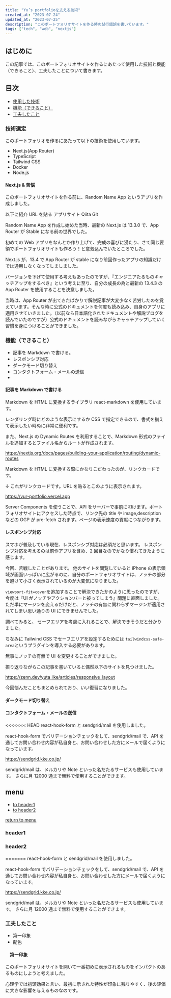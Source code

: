 ```yaml
---
title: "Yu’s portfolioを支える技術"
created_at: "2023-07-24"
updated_at: "2023-07-25"
description: "このポートフォリオサイトを作る時の試行錯誤を書いています。"
tags: ["tech", "web", "nextjs"]
---
```


## はじめに

この記事では、このポートフォリオサイトを作るにあたって使用した技術と機能（できること）、工夫したことについて書きます。

## 目次

- [使用した技術](#技術選定)
- [機能（できること）](#機能できること)
- [工夫したこと](#工夫したこと)

### 技術選定

このポートフォリオを作るにあたって以下の技術を使用しています。

- Next.js(App Router)
- TypeScript
- Tailwind CSS
- Docker
- Node.js

#### Next.js & 苦悩

このポートフォリオサイトを作る前に、Random Name App というアプリを作成しました。

以下に紹介 URL を貼る
アプリサイト
Qiita
Git

Random Name App を作成し始めた当時、最新の Next.js は 13.3.0 で、App Router が Stable になる前の世界でした。

初めての Web アプリをなんとか作り上げて、完成の喜びに浸たり、さて同じ要領でポートフォリオサイトも作ろう！と意気込んでいたところでした。

Next.js が、13.4 で App Router が stable になり前回作ったアプリの知識だけでは通用しなくなってしましました。

バージョンを下げて使用する考えもあったのですが、『エンジニアたるものキャッチアップをするべき』という考えに至り、自分の成長の為と最新の 13.4.3 の App Router を使用することを決意しました。

当時は、App Router が出てきたばかりで解説記事が大変少なく苦労したのを覚えています。そんな時に公式のドキュメントを何度も読み込み、自身のアプリに適用させていきました。（以前なら日本語化されたドキュメントや解説ブログを読んでいたのですが）公式のドキュメントを読みながらキャッチアップしていく習慣を身につけることができました。

### 機能（できること）

- 記事を Markdown で書ける。
- レスポンシブ対応
- ダークモード切り替え
- コンタクトフォーム・メールの送信
-

#### 記事を Markdown で書ける

Markdown を HTML に変換するライブラリ react-markdown を使用しています。

レンダリング時にどのような表示にするか CSS で指定できるので、書式を揃えて表示したい時ぬに非常に便利です。

また、Next.js の Dynamic Routes を利用することで、Markdown 形式のファイルを追加するとファイル名からルートが作成されます。

<https://nextjs.org/docs/pages/building-your-application/routing/dynamic-routes>

Markdown を HTML に変換する際にかなりこだわったのが、リンクカードです。

↓ これがリンクカードです。URL を貼るとこのように表示されます。

<https://yur-portfolio.vercel.app>

Server Components を使うことで、API をサーバーで事前に叩けます。ポートフォリオサイトにアクセスした時点で、リンク先の title や image,description などの OGP が pre-fetch されます。ページの表示速度の貢献につながります。

#### レスポンシブ対応

スマホが普及している現在、レスポンシブ対応は必須だと思います。
レスポンシブ対応を考えるのは前作アプリを含め、2 回目なのでかなり慣れてきたように感じます。

今回、苦戦したことがあります。
他のサイトを閲覧していると iPhone の表示領域が画面いっぱいに広がるのに、自分のポートフォリオサイトは、ノッチの部分を避けて小さく表示されているのが大変気になりました。

`viewport-fit=cover`を追加することで解決できたかのように思ったのですが、今度は『UI がノッチやアクションバーと被ってしまう』問題に直面しました。ただ単にマージンを変えるだけだと、ノッチの有無に関わらずマージンが適用されてしまい思い通りの UI にできませんでした。

調べてみると、
セーフエリアを考慮に入れることで、解決できそうだと分かりました。

ちなみに Tailwind CSS でセーフエリアを設定するためには
`tailwindcss-safe-area`というプラグインを導入する必要があります。

無事にノッチの有無で UI を変更することができました。

振り返りながらこの記事を書いていると偶然以下のサイトを見つけました。

<https://zenn.dev/yuta_ike/articles/responsive_layout>

今回悩んだこともまとめられており、いい復習になりました。

#### ダークモード切り替え

#### コンタクトフォーム・メールの送信

<<<<<<< HEAD
react-hook-form と sendgrid/mail を使用しました。

react-hook-form でバリデーションチェックをして、sendgrid/mail で、API を通してお問い合わせ内容が私自身と、お問い合わせした方にメールで届くようになっています。

<https://sendgrid.kke.co.jp/>

sendgrid/mail は、メルカリや Note といった名だたるサービスも使用しています。
さらに月 12000 通まで無料で使用することができます。

## menu

- [to header1](#header1)
- [to header2](#header2)

<!-- some long code -->

[return to menu](#menu)

### header1

### header2

=======
react-hook-form と sendgrid/mail を使用しました。

react-hook-form でバリデーションチェックをして、sendgrid/mail で、API を通してお問い合わせ内容が私自身と、お問い合わせした方にメールで届くようになっています。

<https://sendgrid.kke.co.jp/>

sendgrid/mail は、メルカリや Note といった名だたるサービスも使用しています。
さらに月 12000 通まで無料で使用することができます。

### 工夫したこと

- 第一印象
- 配色

#### 　第一印象

このポートフォリオサイトを開いて一番初めに表示されるものをインパクトのあるものにしようと考えました。

心理学では初頭効果と言い、最初に示された特性が印象に残りやすく、後の評価に大きな影響を与えるものなのです。
